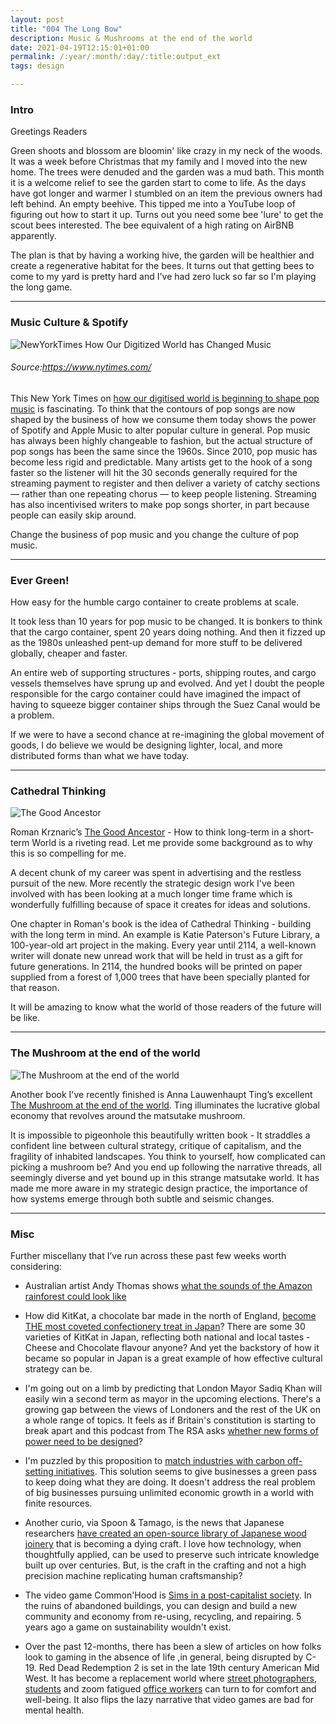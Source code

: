 ```yaml
---
layout: post
title: "004 The Long Bow"
description: Music & Mushrooms at the end of the world 
date: 2021-04-19T12:15:01+01:00
permalink: /:year/:month/:day/:title:output_ext
tags: design

---
```


### Intro

Greetings Readers 

Green shoots and blossom are bloomin' like crazy in my neck of the woods. It was a week before Christmas that my family and I moved into the new home. The trees were denuded and the garden was a mud bath. This month it is a welcome relief to see the garden start to come to life. As the days have got longer and warmer I stumbled on an item the previous owners had left behind. An empty beehive. This tipped me into a YouTube loop of figuring out how to start it up. Turns out you need some bee 'lure' to get the scout bees interested. The bee equivalent of a high rating on AirBNB apparently. 

The plan is that by having a working hive, the garden will be healthier and create a regenerative habitat for the bees. It turns out that getting bees to come to my yard is pretty hard and I've had zero luck so far so I'm playing the long game. 

- - - - - 

### Music Culture & Spotify 

![NewYorkTimes How Our Digitized World has Changed Music](/assets/img/newyorktimesmusic.jpg)
###### *Source:https://www.nytimes.com/*

This New York Times on [how our digitised world is beginning to shape pop music](https://www.nytimes.com/interactive/2021/03/14/opinion/pop-music-songwriting.html?campaign_id=51&emc=edit_mbe_20210319&instance_id=28222&nl=morning-briefing%3A-europe-edition&regi_id=94095106&segment_id=53737&te=1&user_id=e106be87beb01a9ff2941f0dc558cee5) is fascinating. To think that the contours of pop songs are now shaped by the business of how we consume them today shows the power of Spotify and Apple Music to alter popular culture in general. Pop music has always been highly changeable to fashion, but the actual structure of pop songs has been the same since the 1960s. Since 2010, pop music has become less rigid and predictable. Many artists get to the hook of a song faster so the listener will hit the 30 seconds generally required for the streaming payment to register and then deliver a variety of catchy sections — rather than one repeating chorus — to keep people listening. Streaming has also incentivised writers to make pop songs shorter, in part because people can easily skip around. 

Change the business of pop music and you change the culture of pop music. 

- - - - - 

### Ever Green! 

How easy for the humble cargo container to create problems at scale. 

It took less than 10 years for pop music to be changed. It is bonkers to think that the cargo container, spent 20 years doing nothing. And then it fizzed up as the 1980s unleashed pent-up demand for more stuff to be delivered globally, cheaper and faster.

An entire web of supporting structures - ports, shipping routes, and cargo vessels themselves have sprung up and evolved. And yet I doubt the people responsible for the cargo container could have imagined the impact of having to squeeze bigger container ships through the Suez Canal would be a problem.

If we were to have a second chance at re-imagining the global movement of goods, I do believe we would be designing lighter, local, and more distributed forms than what we have today.  

- - - - - 

### Cathedral Thinking

![The Good Ancestor](/assets/img/good_ancestor.jpg)

Roman Krznaric’s [The Good Ancestor](https://uk.bookshop.org/books/the-good-ancestor-how-to-think-long-term-in-a-short-term-world/9780753554517) - How to think long-term in a short-term World is a riveting read. Let me provide some background as to why this is so compelling for me.

A decent chunk of my career was spent in advertising and the restless pursuit of the new. More recently the strategic design work I've been involved with has been looking at a much longer time frame which is wonderfully fulfilling because of space it creates for ideas and solutions.

One chapter in Roman's book is the idea of Cathedral Thinking - building with the long term in mind. An example is Katie Paterson's Future Library, a 100-year-old art project in the making. Every year until 2114, a well-known writer will donate new unread work that will be held in trust as a gift for future generations. In 2114, the hundred books will be printed on paper supplied from a forest of 1,000 trees that have been specially planted for that reason.

It will be amazing to know what the world of those readers of the future will be like.

- - - - - 

### The Mushroom at the end of the world

![The Mushroom at the end of the world](/assets/img/17139MushroomattheEndoftheWorl.jpg)

Another book I've recently finished is Anna Lauwenhaupt Ting’s excellent [The Mushroom at the end of the world](https://uk.bookshop.org/books/the-mushroom-at-the-end-of-the-world-on-the-possibility-of-life-in-capitalist-ruins/9780691178325). Ting illuminates the lucrative global economy that revolves around the matsutake mushroom. 

It is impossible to pigeonhole this beautifully written book - It straddles a confident line between cultural strategy, critique of capitalism, and the fragility of inhabited landscapes. You think to yourself, how complicated can picking a mushroom be? And you end up following the narrative threads, all seemingly diverse and yet bound up in this strange matsutake world. It has made me more aware in my strategic design practice, the importance of how systems emerge through both subtle and seismic changes. 

- - - - - 

### Misc

Further miscellany that I’ve run across these past few weeks worth considering:

* Australian artist Andy Thomas shows [what the sounds of the Amazon rainforest could look like](https://www.thisiscolossal.com/2020/07/andy-thomas-visual-sounds-amazon/)

* How did KitKat, a chocolate bar made in the north of England, [become THE most coveted confectionery treat in Japan](https://publicnews.in/business/how-the-kitkat-went-global/)? There are some 30 varieties of KitKat in Japan, reflecting both national and local tastes - Cheese and Chocolate flavour anyone? And yet the backstory of how it became so popular in Japan is a great example of how effective cultural strategy can be. 

* I'm going out on a limb by predicting that London Mayor Sadiq Khan will easily win a second term as mayor in the upcoming elections. There's a growing gap between the views of Londoners and the rest of the UK on a whole range of topics. It feels as if Britain's constitution is starting to break apart and this podcast from The RSA asks [whether new forms of power need to be designed](https://bridges-to-the-future.simplecast.com/episodes/is-the-break-up-of-the-united-kingdom-imminent)?  

* I'm puzzled by this proposition to [match industries with carbon off-setting initiatives](https://www.cloverly.com/how-carbon-offsets-work).  This solution seems to give businesses a green pass to keep doing what they are doing. It doesn't address the real problem of big businesses pursuing unlimited economic growth in a world with finite resources.

* Another curio, via Spoon & Tamago, is the news that Japanese researchers [have created an open-source library of Japanese wood joinery](https://www.spoon-tamago.com/2021/04/08/tsugite-wood-joinery-software/?mc_cid=c3a64e5939&mc_eid=9524ed8710) that is becoming a dying craft. I love how technology, when thoughtfully applied, can be used to preserve such intricate knowledge built up over centuries. But, is the craft in the crafting and not a high precision machine replicating human craftsmanship?  

* The video game Common'Hood is [Sims in a post-capitalist society](https://www.youtube.com/watch?v=nvkQ36Hqtgo). In the ruins of abandoned buildings, you can design and build a new community and economy from re-using, recycling, and repairing.  5 years ago a game on sustainability wouldn't exist.

* Over the past 12-months, there has been a slew of articles on how folks look to gaming in the absence of life ,in general, being disrupted by C-19. Red Dead Redemption 2 is set in the late 19th century American Mid West. It has become a replacement world where [street photographers](https://www.wired.co.uk/article/coronavirus-read-dead-redemption-2-photo-mode), [students](https://www.vantagepointmag.co.uk/opinion/red-dead-redemption-2-how-i-found-peace-and-tranquillity-with-a-video-game-during-covid-19/) and zoom fatigued [office workers](https://www.techtimes.com/articles/249792/20200521/people-are-using-red-dead-redemption-2-to-have-work-meetings-for-those-who-work-from-home.html) can turn to for comfort and well-being. It also flips the lazy narrative that video games are bad for mental health.   

